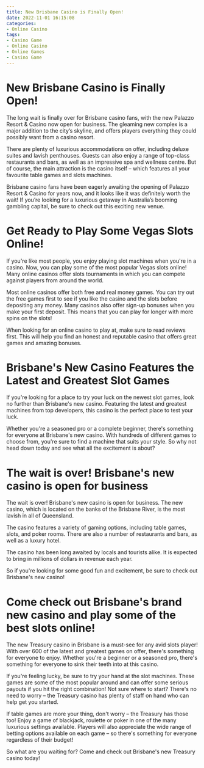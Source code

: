 ```yaml
---
title: New Brisbane Casino is Finally Open!
date: 2022-11-01 16:15:08
categories:
- Online Casino
tags:
- Casino Game
- Online Casino
- Online Games
- Casino Game
---
```



#  New Brisbane Casino is Finally Open!

The long wait is finally over for Brisbane casino fans, with the new Palazzo Resort & Casino now open for business. The gleaming new complex is a major addition to the city’s skyline, and offers players everything they could possibly want from a casino resort.

There are plenty of luxurious accommodations on offer, including deluxe suites and lavish penthouses. Guests can also enjoy a range of top-class restaurants and bars, as well as an impressive spa and wellness centre. But of course, the main attraction is the casino itself – which features all your favourite table games and slots machines.

Brisbane casino fans have been eagerly awaiting the opening of Palazzo Resort & Casino for years now, and it looks like it was definitely worth the wait! If you’re looking for a luxurious getaway in Australia’s booming gambling capital, be sure to check out this exciting new venue.

#  Get Ready to Play Some Vegas Slots Online!

If you're like most people, you enjoy playing slot machines when you're in a casino. Now, you can play some of the most popular Vegas slots online! Many online casinos offer slots tournaments in which you can compete against players from around the world.

Most online casinos offer both free and real money games. You can try out the free games first to see if you like the casino and the slots before depositing any money. Many casinos also offer sign-up bonuses when you make your first deposit. This means that you can play for longer with more spins on the slots!

When looking for an online casino to play at, make sure to read reviews first. This will help you find an honest and reputable casino that offers great games and amazing bonuses.

#  Brisbane's New Casino Features the Latest and Greatest Slot Games

If you're looking for a place to try your luck on the newest slot games, look no further than Brisbane's new casino. Featuring the latest and greatest machines from top developers, this casino is the perfect place to test your luck.

Whether you're a seasoned pro or a complete beginner, there's something for everyone at Brisbane's new casino. With hundreds of different games to choose from, you're sure to find a machine that suits your style. So why not head down today and see what all the excitement is about?

#  The wait is over! Brisbane's new casino is open for business

The wait is over! Brisbane's new casino is open for business. The new casino, which is located on the banks of the Brisbane River, is the most lavish in all of Queensland.

The casino features a variety of gaming options, including table games, slots, and poker rooms. There are also a number of restaurants and bars, as well as a luxury hotel.

The casino has been long awaited by locals and tourists alike. It is expected to bring in millions of dollars in revenue each year.

So if you're looking for some good fun and excitement, be sure to check out Brisbane's new casino!

#  Come check out Brisbane's brand new casino and play some of the best slots online!

The new Treasury casino in Brisbane is a must-see for any avid slots player! With over 600 of the latest and greatest games on offer, there's something for everyone to enjoy. Whether you're a beginner or a seasoned pro, there's something for everyone to sink their teeth into at this casino.

If you're feeling lucky, be sure to try your hand at the slot machines. These games are some of the most popular around and can offer some serious payouts if you hit the right combination! Not sure where to start? There's no need to worry – the Treasury casino has plenty of staff on hand who can help get you started.

If table games are more your thing, don't worry – the Treasury has those too! Enjoy a game of blackjack, roulette or poker in one of the many luxurious settings available. Players will also appreciate the wide range of betting options available on each game – so there's something for everyone regardless of their budget!

So what are you waiting for? Come and check out Brisbane's new Treasury casino today!
